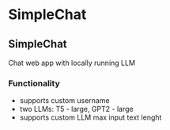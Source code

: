 # SimpleChat

## SimpleChat
Chat web app with locally running LLM 

### Functionality
- supports custom username
- two LLMs: T5 - large, GPT2 - large
- supports custom LLM max input text lenght
